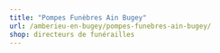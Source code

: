 ```yaml
---
title: "Pompes Funèbres Ain Bugey"
url: /amberieu-en-bugey/pompes-funebres-ain-bugey/
shop: directeurs de funérailles
---
```


